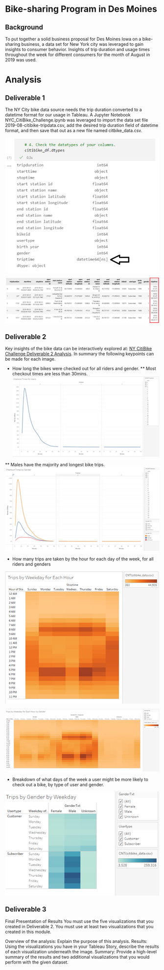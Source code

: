 # Bike-sharing Program in Des Moines
## Background
To put together a solid business proposal for Des Moines Iowa on a bike-sharing business, a data set for New York city was leveraged to gain insights to consumer behavior.  Insights of trip duration and usage times throughout the week for different consumers for the month of August in 2019 was used.

# Analysis
## Deliverable 1 
The NY City bike data source needs the trip duration converted to a datetime format for our usage in Tableau.  A Jupyter Notebook NYC_CitiBike_Challenge.ipynb was leveraged to import the data set file 2019-08-citibike-tripdata.csv, add the desired trip duration field of datetime format, and then save that out as a new file named citbike_data.csv.

![alt text](https://github.com/jj2773/bikesharing/blob/main/images/deliverable1_tripduration_datetime.png)

![alt text](https://github.com/jj2773/bikesharing/blob/main/images/citibike_df_head_image.PNG)

## Deliverable 2
Key insights of the bike data can be interactively explored at: [NY CitiBike Challenge Deliverable 2 Analysis](https://public.tableau.com/app/profile/jonathan.jones5342/viz/NYCBikeChallengeDeliverable2/NYCitiBikeChallengeDeliverable2Analysis?publish=yes). In summary the following keypoints can be made for each image.

* How long the bikes were checked out for all riders and gender.
** Most checkout times are less than 30mins.
![alt text](https://github.com/jj2773/bikesharing/blob/main/images/deliv2_checkout_times_for_users.PNG)

** Males have the majority and longest bike trips.
![alt text](https://github.com/jj2773/bikesharing/blob/main/images/deliv2_checkout_times_for_users_gender.PNG)

* How many trips are taken by the hour for each day of the week, for all riders and genders

![alt text](https://github.com/jj2773/bikesharing/blob/main/images/deliv2_tripsbyweekday_byhr.PNG)

![alt text](https://github.com/jj2773/bikesharing/blob/main/images/deliv2_tripsbyweekday_byhr_bygender.PNG)

* Breakdown of what days of the week a user might be more likely to check out a bike, by type of user and gender.

![alt text](https://github.com/jj2773/bikesharing/blob/main/images/deliv2_tripsbygender_byweekday.PNG)

## Deliverable 3
Final Presentation of Results
You must use the five visualizations that you created in Deliverable 2.
You must use at least two visualizations that you created in this module.


Overview of the analysis: Explain the purpose of this analysis.
Results: Using the visualizations you have in your Tableau Story, describe the results of each visualization underneath the image.
Summary: Provide a high-level summary of the results and two additional visualizations that you would perform with the given dataset.